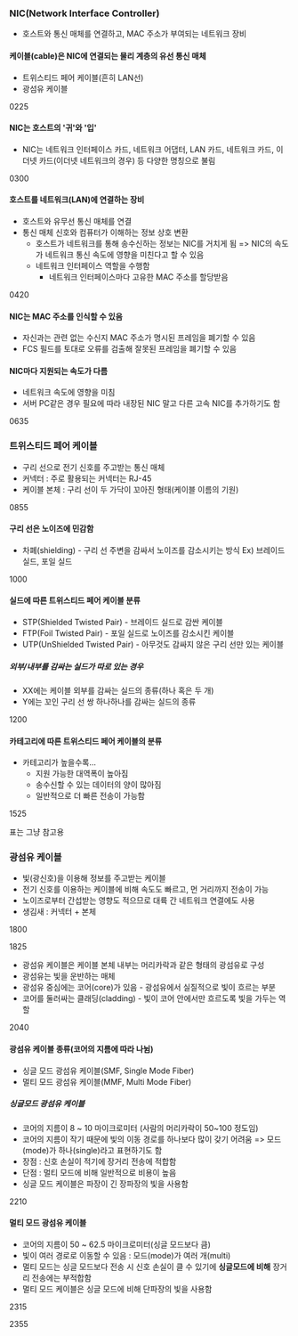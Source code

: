### NIC(Network Interface Controller)
- 호스트와 통신 매체를 연결하고, MAC 주소가 부여되는 네트워크 장비

#### 케이블(cable)은 NIC에 연결되는 물리 계층의 유선 통신 매체
- 트위스티드 페어 케이블(흔히 LAN선)
- 광섬유 케이블

0225

#### NIC는 호스트의 '귀'와 '입'
- NIC는 네트워크 인터페이스 카드, 네트워크 어댑터, LAN 카드, 네트워크 카드, 이더넷 카드(이더넷 네트워크의 경우) 등 다양한 명칭으로 불림

0300

#### 호스트를 네트워크(LAN)에 연결하는 장비
- 호스트와 유무선 통신 매체를 연결
- 통신 매체 신호와 컴퓨터가 이해하는 정보 상호 변환
	- 호스트가 네트워크를 통해 송수신하는 정보는 NIC를 거치게 됨 => NIC의 속도가 네트워크 통신 속도에 영향을 미친다고 할 수 있음
	- 네트워크 인터페이스 역할을 수행함
		- 네트워크 인터페이스마다 고유한 MAC 주소를 할당받음

0420

#### NIC는 MAC 주소를 인식할 수 있음
- 자신과는 관련 없는 수신지 MAC 주소가 명시된 프레임을 폐기할 수 있음
- FCS 필드를 토대로 오류를 검출해 잘못된 프레임을 폐기할 수 있음

#### NIC마다 지원되는 속도가 다름
- 네트워크 속도에 영향을 미침
- 서버 PC같은 경우 필요에 따라 내장된 NIC 말고 다른 고속 NIC를 추가하기도 함

0635

### 트위스티드 페어 케이블
- 구리 선으로 전기 신호를 주고받는 통신 매체
- 커넥터 : 주로 활용되는 커넥터는 RJ-45
- 케이블 본체 : 구리 선이 두 가닥이 꼬아진 형태(케이블 이름의 기원)

0855

#### 구리 선은 노이즈에 민감함
- 차폐(shielding) - 구리 선 주변을 감싸서 노이즈를 감소시키는 방식
Ex) 브레이드 실드, 포일 실드

1000
#### 실드에 따른 트위스티드 페어 케이블 분류
- STP(Shielded Twisted Pair) - 브레이드 실드로 감싼 케이블
- FTP(Foil Twisted Pair) - 포일 실드로 노이즈를 감소시킨 케이블
- UTP(UnShielded Twisted Pair) - 아무것도 감싸지 않은 구리 선만 있는 케이블

##### 외부/내부를 감싸는 실드가 따로 있는 경우
- XX에는 케이블 외부를 감싸는 실드의 종류(하나 혹은 두 개)
- Y에는 꼬인 구리 선 쌍 하나하나를 감싸는 실드의 종류

1200

#### 카테고리에 따른 트위스티드 페어 케이블의 분류
- 카테고리가 높을수록...
	- 지원 가능한 대역폭이 높아짐
	- 송수신할 수 있는 데이터의 양이 많아짐
	- 일반적으로 더 빠른 전송이 가능함
 
1525

표는 그냥 참고용

### 광섬유 케이블
- 빛(광신호)을 이용해 정보를 주고받는 케이블
- 전기 신호를 이용하는 케이블에 비해 속도도 빠르고, 먼 거리까지 전송이 가능
- 노이즈로부터 간섭받는 영향도 적으므로 대륙 간 네트워크 연결에도 사용
- 생김새 : 커넥터 + 본체

1800

1825

- 광섬유 케이블은 케이블 본체 내부는 머리카락과 같은 형태의 광섬유로 구성
- 광섬유는 빛을 운반하는 매체
- 광섬유 중심에는 코어(core)가 있음 - 광섬유에서 실질적으로 빛이 흐르는 부분
- 코어를 둘러싸는 클래딩(cladding) - 빛이 코어 안에서만 흐르도록 빛을 가두는 역할

2040

#### 광섬유 케이블 종류(코어의 지름에 따라 나뉨)
- 싱글 모드 광섬유 케이블(SMF, Single Mode Fiber)
- 멀티 모드 광섬유 케이블(MMF, Multi Mode Fiber)

##### 싱글모드 광섬유 케이블
- 코어의 지름이 8 ~ 10 마이크로미터 (사람의 머리카락이 50~100 정도임)
- 코어의 지름이 작기 때문에 빛의 이동 경로를 하나보다 많이 갖기 어려움 
	=> 모드(mode)가 하나(single)라고 표현하기도 함
- 장점 : 신호 손실이 적기에 장거리 전송에 적합함
- 단점 : 멀티 모드에 비해 일반적으로 비용이 높음
- 싱글 모드 케이블은 파장이 긴 장파장의 빛을 사용함

2210
#### 멀티 모드 광섬유 케이블
- 코어의 지름이 50 ~ 62.5 마이크로미터(싱글 모드보다 큼)
- 빛이 여러 경로로 이동할 수 있음 : 모드(mode)가 여러 개(multi)
- 멀티 모드는 싱글 모드보다 전송 시 신호 손실이 클 수 있기에 **싱글모드에 비해** 장거리 전송에는 부적합함
- 멀티 모드 케이블은 싱글 모드에 비해 단파장의 빛을 사용함

2315

2355


